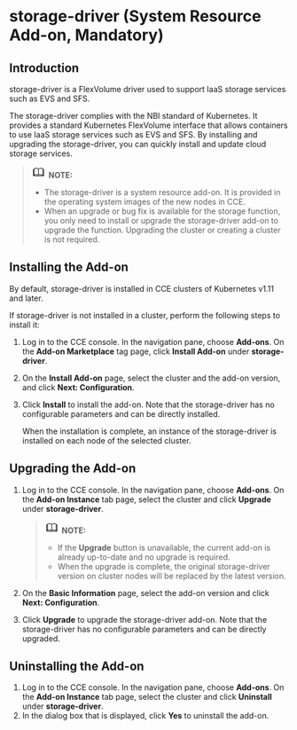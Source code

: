 # storage-driver \(System Resource Add-on, Mandatory\)<a name="cce_01_0127"></a>

## Introduction<a name="section25311744154917"></a>

storage-driver is a FlexVolume driver used to support IaaS storage services such as  EVS and SFS.

The  storage-driver  complies with the NBI standard of Kubernetes. It provides a standard  Kubernetes  FlexVolume interface that allows  containers  to use IaaS storage services such as  EVS and SFS. By installing and upgrading the storage-driver, you can quickly install and update cloud storage services.

>![](public_sys-resources/icon-note.gif) **NOTE:**   
>-   The storage-driver is a system resource add-on. It is provided in the operating system images of the new nodes in CCE.  
>-   When an upgrade or bug fix is available for the storage function, you only need to install or upgrade the storage-driver add-on to upgrade the function. Upgrading the cluster or creating a cluster is not required.  

## Installing the Add-on<a name="section776571919194"></a>

By default, storage-driver is installed in CCE clusters of Kubernetes v1.11 and later.

If storage-driver is not installed in a cluster, perform the following steps to install it:

1.  Log in to the CCE console. In the navigation pane, choose  **Add-ons**. On the  **Add-on Marketplace**  tag page, click  **Install Add-on**  under  **storage-driver**.
2.  On the  **Install Add-on**  page, select the cluster and the add-on version, and click  **Next: Configuration**.
3.  Click  **Install**  to install the add-on. Note that the storage-driver has no configurable parameters and can be directly installed.

    When the installation is complete, an instance of the storage-driver is installed on each node of the selected cluster.


## Upgrading the Add-on<a name="section455343310401"></a>

1.  Log in to the CCE console. In the navigation pane, choose  **Add-ons**. On the  **Add-on Instance**  tab page, select the cluster and click  **Upgrade**  under  **storage-driver**.

    >![](public_sys-resources/icon-note.gif) **NOTE:**   
    >-   If the  **Upgrade**  button is unavailable, the current add-on is already up-to-date and no upgrade is required.  
    >-   When the upgrade is complete, the original storage-driver version on cluster nodes will be replaced by the latest version.  

2.  On the  **Basic Information**  page, select the add-on version and click  **Next: Configuration**.
3.  Click  **Upgrade**  to upgrade the storage-driver add-on. Note that the storage-driver has no configurable parameters and can be directly upgraded.

## Uninstalling the Add-on<a name="section20765191931911"></a>

1.  Log in to the CCE console. In the navigation pane, choose  **Add-ons**. On the  **Add-on Instance**  tab page, select the cluster and click  **Uninstall**  under  **storage-driver**.
2.  In the dialog box that is displayed, click  **Yes**  to uninstall the add-on.

